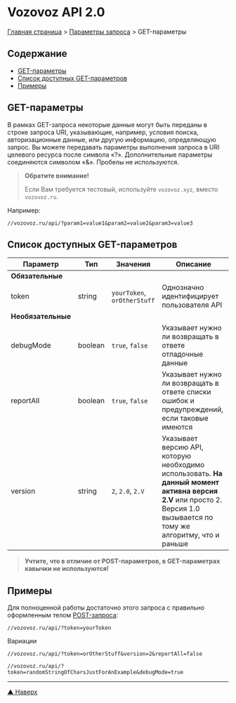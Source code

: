 # <a name="up"/>Vozovoz API 2.0

[Главная страница](/README.md) > [Параметры запроса](index.md) > GET-параметры

Содержание
----------

* [GET-параметры](#get)
* [Список доступных GET-параметров](#list)
* [Примеры](#example)

## <a name="get"/>GET-параметры

В рамках GET-запроса некоторые данные могут быть переданы в строке запроса URI, указывающие, например, условия поиска, авторизационные данные, или другую информацию, определяющую запрос.
Вы можете передавать параметры выполнения запроса в URI целевого ресурса после символа «?». Дополнительные параметры соединяются символом «&». Пробелы не используются.

> **Обратите внимание!**
>
> Если Вам требуется тестовый, используйте `vozovoz.xyz`, вместо `vozovoz.ru`.

Например:
```
//vozovoz.ru/api/?param1=value1&param2=value2&param3=value3
```


## <a name="list"/>Список доступных GET-параметров

| Параметр | Тип | Значения | Описание |
| -------- | --- | -------- | -------- |
| **Обязательные**
| token | string | `yourToken`, `orOtherStuff` | Однозначно идентифицирует пользователя API |
| **Необязательные**
| debugMode | boolean | `true`, `false` | Указывает нужно ли возвращать в ответе отладочные данные |
| reportAll | boolean | `true`, `false` | Указывает нужно ли возвращать в ответе списки ошибок и предупреждений, если таковые имеются |
| version | string | `2`, `2.0`, `2.V` | Указывает версию API, которую необходимо использовать. **На данный момент активна версия 2.V** или просто 2. Версия 1.0 вызывается по тому же алгоритму, что и раньше |

>**Учтите, что в отличие от POST-параметров, в GET-параметрах кавычки не используются!**

## <a name="example"/>Примеры

Для полноценной работы достаточно этого запроса c правильно оформленным телом [POST-запроса](post.md):
```
//vozovoz.ru/api/?token=yourToken
```

Вариации
```
//vozovoz.ru/api/?token=orOtherStuff&version=2&reportAll=false
```
```
//vozovoz.ru/api/?token=randomStringOfCharsJustForAnExample&debugMode=true
```

***
[▲ Наверх](#up)